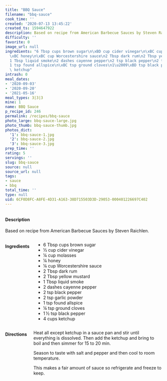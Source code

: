 ```yaml
---
title: "BBQ Sauce"
filename: "bbq-sauce"
cook_time: ''
created: '2020-07-13 13:45:22'
created_ts: 1594647922
description: Based on recipe from American Barbecue Sauces by Steven Raichlen.
difficulty: ''
favorite: 0
image_url: null
ingredients: "6 Tbsp cups brown sugar\n\xBD cup cider vinegar\n\xBC cup molasses\n\
  \xBC honey\n\xBC cup Worcestershire sauce\n2 Tbsp dark rum\n2 Tbsp yellow mustard\n\
  1 Tbsp liquid smoke\n2 dashes cayenne pepper\n2 tsp black pepper\n2 tsp garlic powder\n\
  1 tsp found allspice\n\xBC tsp ground cloves\n1\u2009\xBD tsp black pepper\n4 cups\
  \ ketchup"
intrash: 0
meal_dates:
- '2020-09-03'
- '2020-09-20'
- '2021-05-16'
meal_types: 3|3|3
mine: 1
name: BBQ Sauce
p_recipe_id: 246
permalink: /recipes/bbq-sauce
photo_large: bbq-sauce-large.jpg
photo_thumb: bbq-sauce-thumb.jpg
photos_dict:
  '1': bbq-sauce-1.jpg
  '2': bbq-sauce-2.jpg
  '3': bbq-sauce-3.jpg
prep_time: ''
rating: 5
servings: ''
slug: bbq-sauce
source: null
source_url: null
tags:
- sauce
- bbq
total_time: ''
type: null
uid: 6CF0D8FC-A8FE-4D31-A163-38D715503D3D-29053-000401226697C402
---
```

<div class="large-8 medium-7 columns" id="writeup">		<div id="description"><h4>Description</h4>
<div class="box box-description content"><p>Based on recipe from American Barbecue Sauces by Steven Raichlen.</p>
</div></div>	</div><!-- #writeup -->
</div><!-- #row-one -->
<div class="row" id="row-two">	<div class="medium-4 small-5 columns" id="ingredients"><h4>Ingredients</h4><div class="box box-ingredients content"><ul>
<li>6 Tbsp cups brown sugar</li>
<li>½ cup cider vinegar</li>
<li>¼ cup molasses</li>
<li>¼ honey</li>
<li>¼ cup Worcestershire sauce</li>
<li>2 Tbsp dark rum</li>
<li>2 Tbsp yellow mustard</li>
<li>1 Tbsp liquid smoke</li>
<li>2 dashes cayenne pepper</li>
<li>2 tsp black pepper</li>
<li>2 tsp garlic powder</li>
<li>1 tsp found allspice</li>
<li>¼ tsp ground cloves</li>
<li>1 ½ tsp black pepper</li>
<li>4 cups ketchup</li>
</ul>
</div>	</div>	<div class="medium-6 small-7 columns" id="directions"><h4>Directions</h4><div class="box box-directions content"><p>Heat all except ketchup in a sauce pan and stir until everything is dissolved. Then add the ketchup and bring to boil and then simmer for 15 to 20 min.</p>
<p>Season to taste with salt and pepper and then cool to room temperature.</p>
<p>This makes a fair amount of sauce so refrigerate and freeze to keep.</p>
</div>	</div>